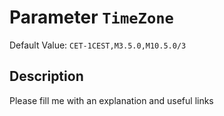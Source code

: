 # Parameter `TimeZone`
Default Value: `CET-1CEST,M3.5.0,M10.5.0/3`





## Description
Please fill me with an explanation and useful links

